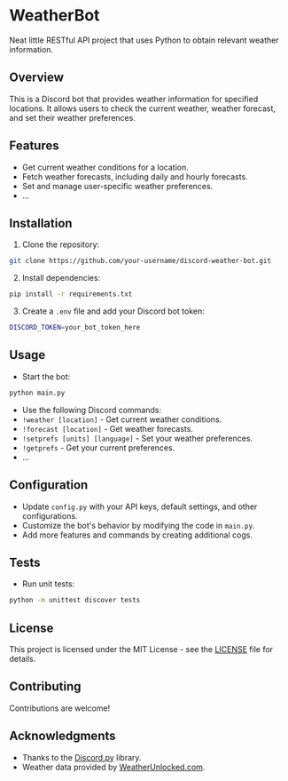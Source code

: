 # WeatherBot
 Neat little RESTful API project that uses Python to obtain relevant weather information.

## Overview

This is a Discord bot that provides weather information for specified locations. It allows users to check the current weather, weather forecast, and set their weather preferences.

## Features

- Get current weather conditions for a location.
- Fetch weather forecasts, including daily and hourly forecasts.
- Set and manage user-specific weather preferences.
- ...

## Installation

1. Clone the repository:

```bash
git clone https://github.com/your-username/discord-weather-bot.git
```

2. Install dependencies:

```bash
pip install -r requirements.txt
```

3. Create a `.env` file and add your Discord bot token:

```bash
DISCORD_TOKEN=your_bot_token_here
```

## Usage

- Start the bot:

```bash
python main.py
```

- Use the following Discord commands:
- `!weather [location]` - Get current weather conditions.
- `!forecast [location]` - Get weather forecasts.
- `!setprefs [units] [language]` - Set your weather preferences.
- `!getprefs` - Get your current preferences.
- ...

## Configuration

- Update `config.py` with your API keys, default settings, and other configurations.
- Customize the bot's behavior by modifying the code in `main.py`.
- Add more features and commands by creating additional cogs.

## Tests

- Run unit tests:

```bash
python -m unittest discover tests
```

## License

This project is licensed under the MIT License - see the [LICENSE](LICENSE) file for details.

## Contributing

Contributions are welcome!

## Acknowledgments

- Thanks to the [Discord.py](https://discordpy.readthedocs.io/en/stable/) library.
- Weather data provided by [WeatherUnlocked.com](https://weatherunlocked.com/).

